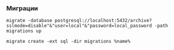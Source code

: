 ### Миграции
`migrate -database postgresql://localhost:5432/archive?sslmode=disable"&"user=local"&"password=local_password -path migrations up`

`migrate create -ext sql -dir migrations %name%`